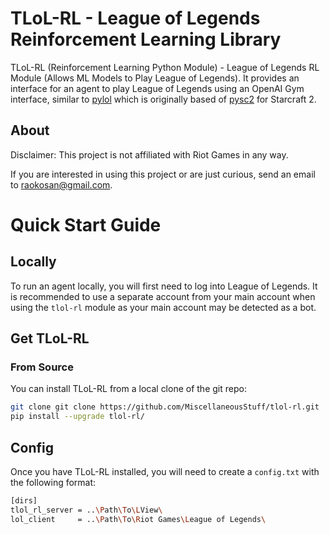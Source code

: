 # TLoL-RL - League of Legends Reinforcement Learning Library

TLoL-RL (Reinforcement Learning Python Module) - League of Legends RL Module (Allows ML Models to Play League of Legends). It provides an interface for an agent to play
League of Legends using an OpenAI Gym interface, similar to [pylol](https://github.com/MiscellaneousStuff/pylol) which is originally based of [pysc2](https://github.com/deepmind/pysc2) for Starcraft 2.

## About

Disclaimer: This project is not affiliated with Riot Games in any way.

If you are interested in using this project or are just curious, send an email to
[raokosan@gmail.com](mailto:raokosan@gmail.com).

# Quick Start Guide

## Locally

To run an agent locally, you will first need to log into League of Legends.
It is recommended to use a separate account from your main account when using
the `tlol-rl` module as your main account may be detected as a bot.

## Get TLoL-RL

### From Source

You can install TLoL-RL from a local clone of the git repo:

```bash
git clone git clone https://github.com/MiscellaneousStuff/tlol-rl.git
pip install --upgrade tlol-rl/
```

## Config

Once you have TLoL-RL installed, you will need to create a `config.txt` with
the following format:

```bash
[dirs]
tlol_rl_server = ..\Path\To\LView\
lol_client     = ..\Path\To\Riot Games\League of Legends\
```